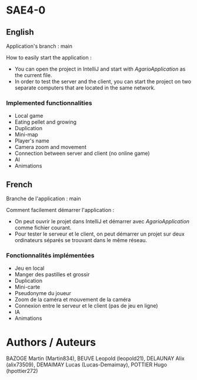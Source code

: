 # SAE4-0

## English

Application's branch : main

How to easily start the application : 

- You can open the project in IntelliJ and start with *AgarioApplication* as the current file.
- In order to test the server and the client, you can start the project on two separate computers that are located in the same network.

### Implemented functionnalities
- Local game
- Eating pellet and growing
- Duplication
- Mini-map
- Player's name
- Camera zoom and movement
- Connection between server and client (no online game)
- AI
- Animations

## French

Branche de l'application : main

Comment facilement démarrer l'application :

- On peut ouvrir le projet dans IntelliJ et démarrer avec *AgarioApplication* comme fichier courant.
- Pour tester le serveur et le client, on peut démarrer un projet sur deux ordinateurs séparés se trouvant dans le même réseau.

### Fonctionnalités implémentées
- Jeu en local
- Manger des pastilles et grossir
- Duplication
- Mini-carte
- Pseudonyme du joueur
- Zoom de la caméra et mouvement de la caméra
- Connexion entre le serveur et le client (pas de jeu en ligne)
- IA
- Animations

# Authors / Auteurs

BAZOGE Martin (Martin834), BEUVE Leopold (leopold21), DELAUNAY Alix (alix73509), DEMAIMAY Lucas (Lucas-Demaimay), POTTIER Hugo (hpottier272)
